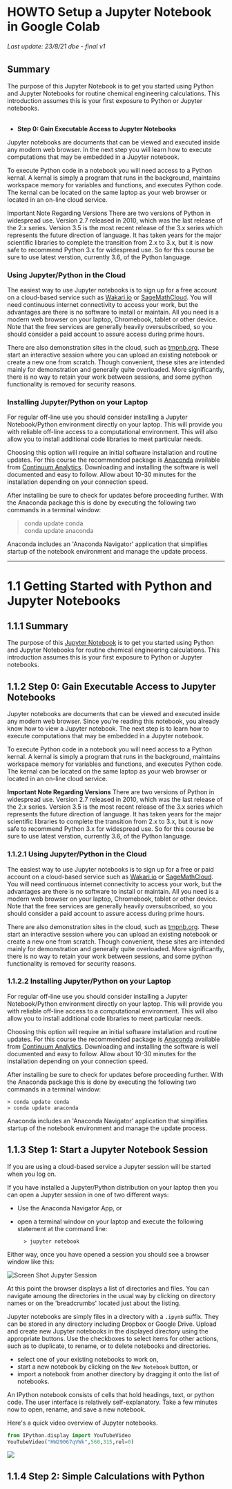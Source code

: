 # **HOWTO Setup a Jupyter Notebook in Google Colab**
###### Last update: 23/8/21 dbe - final v1

## Summary  
The purpose of this Jupyter Notebook is to get you started using Python and Jupyter Notebooks for routine chemical engineering calculations. This introduction assumes this is your first exposure to Python or Jupyter notebooks.  
</br>

- **Step 0: Gain Executable Access to Jupyter Notebooks** 

Jupyter notebooks are documents that can be viewed and executed inside any modern web browser. In the next step you will learn how to execute computations that may be embedded in a Jupyter notebook.
</br>

To execute Python code in a notebook you will need access to a Python kernal. A kernal is simply a program that runs in the background, maintains workspace memory for variables and functions, and executes Python code. The kernal can be located on the same laptop as your web browser or located in an on-line cloud service.
</br>

Important Note Regarding Versions There are two versions of Python in widespread use. Version 2.7 released in 2010, which was the last release of the 2.x series. Version 3.5 is the most recent release of the 3.x series which represents the future direction of language. It has taken years for the major scientific libraries to complete the transition from 2.x to 3.x, but it is now safe to recommend Python 3.x for widespread use. So for this course be sure to use latest verstion, currently 3.6, of the Python language.
</br>

### Using Jupyter/Python in the Cloud  
The easiest way to use Jupyter notebooks is to sign up for a free account on a cloud-based service such as [Wakari.io](https://www.wakari.io/) or [SageMathCloud](https://cloud.sagemath.com/). You will need continuous internet connectivity to access your work, but the advantages are there is no software to install or maintain. All you need is a modern web browser on your laptop, Chromebook, tablet or other device. Note that the free services are generally heavily oversubscribed, so you should consider a paid account to assure access during prime hours.  

There are also demonstration sites in the cloud, such as [tmpnb.org](https://tmpnb.org/). These start an interactive session where you can upload an existing notebook or create a new one from scratch. Though convenient, these sites are intended mainly for demonstration and generally quite overloaded. More significantly, there is no way to retain your work between sessions, and some python functionality is removed for security reasons.  

### Installing Jupyter/Python on your Laptop  
For regular off-line use you should consider installing a Jupyter Notebook/Python environment directly on your laptop. This will provide you with reliable off-line access to a computational environment. This will also allow you to install additional code libraries to meet particular needs. 

Choosing this option will require an initial software installation and routine updates. For this course the recommended package is [Anaconda](https://store.continuum.io/cshop/anaconda/) available from [Continuum Analytics](http://continuum.io/). Downloading and installing the software is well documented and easy to follow. Allow about 10-30 minutes for the installation depending on your connection speed. 

After installing be sure to check for updates before proceeding further. With the Anaconda package this is done by executing the following two commands in a terminal window:  
> conda update conda  
> conda update anaconda

Anaconda includes an 'Anaconda Navigator' application that simplifies startup of the notebook environment and manage the update process.  

---
# 1.1 Getting Started with Python and Jupyter Notebooks

</div>

<div class="cell markdown" data-nbpages="{&quot;link&quot;:&quot;[1.1.1 Summary](https://jckantor.github.io/CBE30338/01.01-Getting-Started-with-Python-and-Jupyter-Notebooks.html#1.1.1-Summary)&quot;,&quot;level&quot;:2,&quot;section&quot;:&quot;1.1.1 Summary&quot;}" data-slideshow="{&quot;slide_type&quot;:&quot;slide&quot;}">

## 1.1.1 Summary

The purpose of this [Jupyter Notebook](http://jupyter.org/) is to get
you started using Python and Jupyter Notebooks for routine chemical
engineering calculations. This introduction assumes this is your first
exposure to Python or Jupyter notebooks.

</div>

<div class="cell markdown" data-nbpages="{&quot;link&quot;:&quot;[1.1.2 Step 0: Gain Executable Access to Jupyter Notebooks](https://jckantor.github.io/CBE30338/01.01-Getting-Started-with-Python-and-Jupyter-Notebooks.html#1.1.2-Step-0:-Gain-Executable-Access-to-Jupyter-Notebooks)&quot;,&quot;level&quot;:2,&quot;section&quot;:&quot;1.1.2 Step 0: Gain Executable Access to Jupyter Notebooks&quot;}" data-slideshow="{&quot;slide_type&quot;:&quot;slide&quot;}">

## 1.1.2 Step 0: Gain Executable Access to Jupyter Notebooks

Jupyter notebooks are documents that can be viewed and executed inside
any modern web browser. Since you're reading this notebook, you already
know how to view a Jupyter notebook. The next step is to learn how to
execute computations that may be embedded in a Jupyter notebook.

To execute Python code in a notebook you will need access to a Python
kernal. A kernal is simply a program that runs in the background,
maintains workspace memory for variables and functions, and executes
Python code. The kernal can be located on the same laptop as your web
browser or located in an on-line cloud service.

**Important Note Regarding Versions** There are two versions of Python
in widespread use. Version 2.7 released in 2010, which was the last
release of the 2.x series. Version 3.5 is the most recent release of the
3.x series which represents the future direction of language. It has
taken years for the major scientific libraries to complete the
transition from 2.x to 3.x, but it is now safe to recommend Python 3.x
for widespread use. So for this course be sure to use latest verstion,
currently 3.6, of the Python language.

</div>

<div class="cell markdown" data-nbpages="{&quot;link&quot;:&quot;[1.1.2.1 Using Jupyter/Python in the Cloud](https://jckantor.github.io/CBE30338/01.01-Getting-Started-with-Python-and-Jupyter-Notebooks.html#1.1.2.1-Using-Jupyter/Python-in-the-Cloud)&quot;,&quot;level&quot;:3,&quot;section&quot;:&quot;1.1.2.1 Using Jupyter/Python in the Cloud&quot;}" data-slideshow="{&quot;slide_type&quot;:&quot;slide&quot;}">

### 1.1.2.1 Using Jupyter/Python in the Cloud

The easiest way to use Jupyter notebooks is to sign up for a free or
paid account on a cloud-based service such as
[Wakari.io](https://www.wakari.io/) or
[SageMathCloud](https://cloud.sagemath.com/). You will need continuous
internet connectivity to access your work, but the advantages are there
is no software to install or maintain. All you need is a modern web
browser on your laptop, Chromebook, tablet or other device. Note that
the free services are generally heavily oversubscribed, so you should
consider a paid account to assure access during prime hours.

There are also demonstration sites in the cloud, such as
[tmpnb.org](https://tmpnb.org/). These start an interactive session
where you can upload an existing notebook or create a new one from
scratch. Though convenient, these sites are intended mainly for
demonstration and generally quite overloaded. More significantly, there
is no way to retain your work between sessions, and some python
functionality is removed for security reasons.

</div>

<div class="cell markdown" data-nbpages="{&quot;link&quot;:&quot;[1.1.2.2 Installing Jupyter/Python on your Laptop](https://jckantor.github.io/CBE30338/01.01-Getting-Started-with-Python-and-Jupyter-Notebooks.html#1.1.2.2-Installing-Jupyter/Python-on-your-Laptop)&quot;,&quot;level&quot;:3,&quot;section&quot;:&quot;1.1.2.2 Installing Jupyter/Python on your Laptop&quot;}" data-slideshow="{&quot;slide_type&quot;:&quot;slide&quot;}">

### 1.1.2.2 Installing Jupyter/Python on your Laptop

For regular off-line use you should consider installing a Jupyter
Notebook/Python environment directly on your laptop. This will provide
you with reliable off-line access to a computational environment. This
will also allow you to install additional code libraries to meet
particular needs.

Choosing this option will require an initial software installation and
routine updates. For this course the recommended package is
[Anaconda](https://store.continuum.io/cshop/anaconda/) available from
[Continuum Analytics](http://continuum.io/). Downloading and installing
the software is well documented and easy to follow. Allow about 10-30
minutes for the installation depending on your connection speed.

After installing be sure to check for updates before proceeding further.
With the Anaconda package this is done by executing the following two
commands in a terminal window:

    > conda update conda
    > conda update anaconda

Anaconda includes an 'Anaconda Navigator' application that simplifies
startup of the notebook environment and manage the update process.

</div>

<div class="cell markdown" data-nbpages="{&quot;link&quot;:&quot;[1.1.3 Step 1: Start a Jupyter Notebook Session](https://jckantor.github.io/CBE30338/01.01-Getting-Started-with-Python-and-Jupyter-Notebooks.html#1.1.3-Step-1:-Start-a-Jupyter-Notebook-Session)&quot;,&quot;level&quot;:2,&quot;section&quot;:&quot;1.1.3 Step 1: Start a Jupyter Notebook Session&quot;}">

## 1.1.3 Step 1: Start a Jupyter Notebook Session

If you are using a cloud-based service a Jupyter session will be started
when you log on.

If you have installed a Jupyter/Python distribution on your laptop then
you can open a Jupyter session in one of two different ways:

  - Use the Anaconda Navigator App, or

  - open a terminal window on your laptop and execute the following
    statement at the command line:
    
    ``` 
      > jupyter notebook
    ```

Either way, once you have opened a session you should see a browser
window like this:

![Screen Shot Jupyter Session](figures/Screen-Shot-Jupyter-Session.png)

At this point the browser displays a list of directories and files. You
can navigate amoung the directories in the usual way by clicking on
directory names or on the 'breadcrumbs' located just about the listing.

Jupyter notebooks are simply files in a directory with a `.ipynb`
suffix. They can be stored in any directory including Dropbox or Google
Drive. Upload and create new Jupyter notebooks in the displayed
directory using the appropriate buttons. Use the checkboxes to select
items for other actions, such as to duplicate, to rename, or to delete
notebooks and directories.

  - select one of your existing notebooks to work on,
  - start a new notebook by clicking on the `New Notebook` button, or
  - import a notebook from another directory by dragging it onto the
    list of notebooks.

An IPython notebook consists of cells that hold headings, text, or
python code. The user interface is relatively self-explanatory. Take a
few minutes now to open, rename, and save a new notebook.

Here's a quick video overview of Jupyter notebooks.

</div>

<div class="cell code" data-execution_count="1" data-nbpages="{&quot;link&quot;:&quot;[1.1.3 Step 1: Start a Jupyter Notebook Session](https://jckantor.github.io/CBE30338/01.01-Getting-Started-with-Python-and-Jupyter-Notebooks.html#1.1.3-Step-1:-Start-a-Jupyter-Notebook-Session)&quot;,&quot;level&quot;:2,&quot;section&quot;:&quot;1.1.3 Step 1: Start a Jupyter Notebook Session&quot;}">

``` python
from IPython.display import YouTubeVideo
YouTubeVideo("HW29067qVWk",560,315,rel=0)
```

<div class="output execute_result" data-execution_count="1">

![](e64631d1d3c34ed9e06602e6c7fef619e10b49a6.jpg)

</div>

</div>

<div class="cell markdown" data-nbpages="{&quot;link&quot;:&quot;[1.1.4 Step 2: Simple Calculations with Python](https://jckantor.github.io/CBE30338/01.01-Getting-Started-with-Python-and-Jupyter-Notebooks.html#1.1.4-Step-2:-Simple-Calculations-with-Python)&quot;,&quot;level&quot;:2,&quot;section&quot;:&quot;1.1.4 Step 2: Simple Calculations with Python&quot;}">

## 1.1.4 Step 2: Simple Calculations with Python
